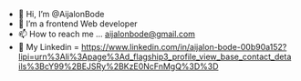 - 👋 Hi, I’m @AijalonBode
- 👀 I’m a frontend Web developer
- 📫 How to reach me ... aijalonbode@gmail.com
- 📩 My Linkedin = https://www.linkedin.com/in/aijalon-bode-00b90a152?lipi=urn%3Ali%3Apage%3Ad_flagship3_profile_view_base_contact_details%3BcY99%2BEJSRy%2BKzE0NcFnMgQ%3D%3D

<!---
capitolcomputers/capitolcomputers is a ✨ special ✨ repository because its `README.md` (this file) appears on your GitHub profile.
You can click the Preview link to take a look at your changes.
--->
